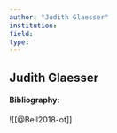 ```yaml
---
author: "Judith Glaesser"
institution:
field:
type:
---
```


## Judith Glaesser
#### Bibliography:

![[@Bell2018-ot]]